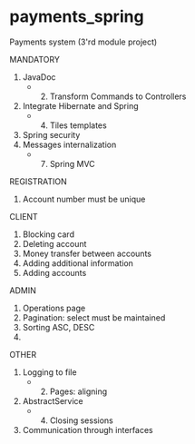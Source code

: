 # payments_spring
Payments system (3'rd module project)

MANDATORY
1. JavaDoc
    + 2. Transform Commands to Controllers
3. Integrate Hibernate and Spring
    + 4. Tiles templates
5. Spring security
6. Messages internalization
    + 7. Spring MVC

REGISTRATION
1. Account number must be unique

CLIENT
1. Blocking card
2. Deleting account
3. Money transfer between accounts
4. Adding additional information
5. Adding accounts

ADMIN
1. Operations page
2. Pagination: select must be maintained
3. Sorting ASC, DESC
4. 

OTHER
1. Logging to file
    + 2. Pages: aligning
3. AbstractService
    + 4. Closing sessions
5. Communication through interfaces
